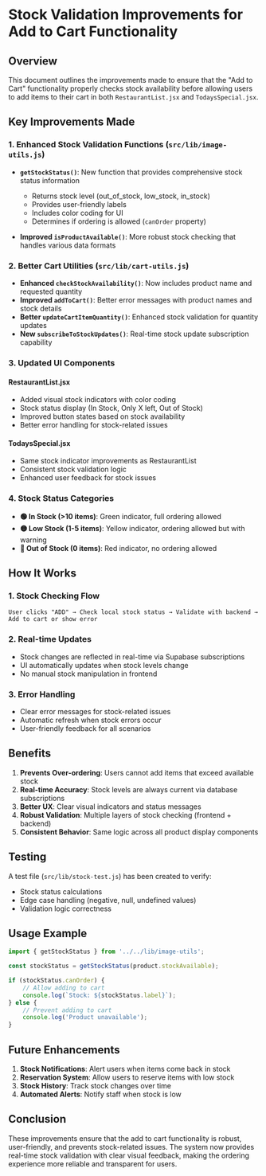 # Stock Validation Improvements for Add to Cart Functionality

## Overview
This document outlines the improvements made to ensure that the "Add to Cart" functionality properly checks stock availability before allowing users to add items to their cart in both `RestaurantList.jsx` and `TodaysSpecial.jsx`.

## Key Improvements Made

### 1. Enhanced Stock Validation Functions (`src/lib/image-utils.js`)
- **`getStockStatus()`**: New function that provides comprehensive stock status information
  - Returns stock level (out_of_stock, low_stock, in_stock)
  - Provides user-friendly labels
  - Includes color coding for UI
  - Determines if ordering is allowed (`canOrder` property)

- **Improved `isProductAvailable()`**: More robust stock checking that handles various data formats

### 2. Better Cart Utilities (`src/lib/cart-utils.js`)
- **Enhanced `checkStockAvailability()`**: Now includes product name and requested quantity
- **Improved `addToCart()`**: Better error messages with product names and stock details
- **Better `updateCartItemQuantity()`**: Enhanced stock validation for quantity updates
- **New `subscribeToStockUpdates()`**: Real-time stock update subscription capability

### 3. Updated UI Components

#### RestaurantList.jsx
- Added visual stock indicators with color coding
- Stock status display (In Stock, Only X left, Out of Stock)
- Improved button states based on stock availability
- Better error handling for stock-related issues

#### TodaysSpecial.jsx
- Same stock indicator improvements as RestaurantList
- Consistent stock validation logic
- Enhanced user feedback for stock issues

### 4. Stock Status Categories
- **🟢 In Stock (>10 items)**: Green indicator, full ordering allowed
- **🟡 Low Stock (1-5 items)**: Yellow indicator, ordering allowed but with warning
- **🔴 Out of Stock (0 items)**: Red indicator, no ordering allowed

## How It Works

### 1. Stock Checking Flow
```
User clicks "ADD" → Check local stock status → Validate with backend → Add to cart or show error
```

### 2. Real-time Updates
- Stock changes are reflected in real-time via Supabase subscriptions
- UI automatically updates when stock levels change
- No manual stock manipulation in frontend

### 3. Error Handling
- Clear error messages for stock-related issues
- Automatic refresh when stock errors occur
- User-friendly feedback for all scenarios

## Benefits

1. **Prevents Over-ordering**: Users cannot add items that exceed available stock
2. **Real-time Accuracy**: Stock levels are always current via database subscriptions
3. **Better UX**: Clear visual indicators and status messages
4. **Robust Validation**: Multiple layers of stock checking (frontend + backend)
5. **Consistent Behavior**: Same logic across all product display components

## Testing

A test file (`src/lib/stock-test.js`) has been created to verify:
- Stock status calculations
- Edge case handling (negative, null, undefined values)
- Validation logic correctness

## Usage Example

```javascript
import { getStockStatus } from '../../lib/image-utils';

const stockStatus = getStockStatus(product.stockAvailable);

if (stockStatus.canOrder) {
    // Allow adding to cart
    console.log(`Stock: ${stockStatus.label}`);
} else {
    // Prevent adding to cart
    console.log('Product unavailable');
}
```

## Future Enhancements

1. **Stock Notifications**: Alert users when items come back in stock
2. **Reservation System**: Allow users to reserve items with low stock
3. **Stock History**: Track stock changes over time
4. **Automated Alerts**: Notify staff when stock is low

## Conclusion

These improvements ensure that the add to cart functionality is robust, user-friendly, and prevents stock-related issues. The system now provides real-time stock validation with clear visual feedback, making the ordering experience more reliable and transparent for users.
